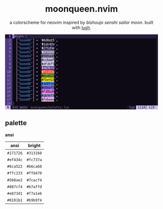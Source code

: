 <div align="center">

# moonqueen.nvim

a colorscheme for neovim inspired by *bishoujo senshi sailor moon*. built with [lush](https://github.com/rktjmp/lush.nvim/).

<img src="assets/grim.png" alt="in the name of the moon">

</div>

<a name="palette"></a>
## palette

**ansi**

| ansi      | bright    |
| --------- | ----------|
| `#171726` | `#313168` |
| `#ef434c` | `#fc737a` |
| `#6ca522` | `#b6ca68` |
| `#ffc233` | `#ffd470` |
| `#508ae2` | `#7cacf4` |
| `#887cf4` | `#b7affd` |
| `#e873d1` | `#f7a1e6` |
| `#8181b1` | `#b9b9f4` |
